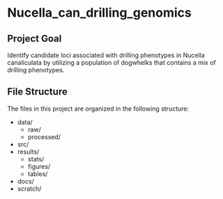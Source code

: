 # Nucella_can_drilling_genomics

## Project Goal

Identify candidate loci associated with drilling phenotypes in Nucella canaliculata by utilizing a population of dogwhelks that contains a mix of drilling phenotypes.

## File Structure

The files in this project are organized in the following structure:
 - data/
     - raw/
     - processed/
 - src/
 - results/
     - stats/
     - figures/
     - tables/
 - docs/
 - scratch/
